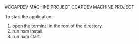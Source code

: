 #CCAPDEV MACHINE PROJECT
CCAPDEV MACHINE PROJECT

To start the application:
1. open the terminal in the root of the directory.
2. run npm install.
3. run npm start.
